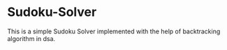 # Sudoku-Solver
This is a simple Sudoku Solver implemented with the help of backtracking algorithm in dsa.
